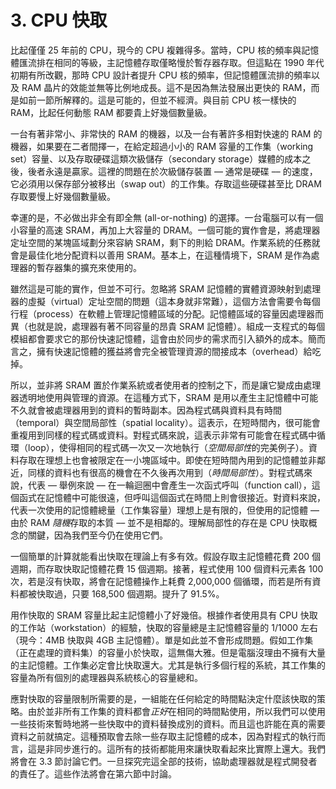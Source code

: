 # 3. CPU 快取

比起僅僅 25 年前的 CPU，現今的 CPU 複雜得多。當時，CPU 核的頻率與記憶體匯流排在相同的等級，主記憶體存取僅略慢於暫存器存取。但這點在 1990 年代初期有所改觀，那時 CPU 設計者提升 CPU 核的頻率，但記憶體匯流排的頻率以及 RAM 晶片的效能並無等比例地成長。這不是因為無法發展出更快的 RAM，而是如前一節所解釋的。這是可能的，但並不經濟。與目前 CPU 核一樣快的 RAM，比起任何動態 RAM 都要貴上好幾個數量級。

一台有著非常小、非常快的 RAM 的機器，以及一台有著許多相對快速的 RAM 的機器，如果要在二者間擇一，在給定超過小小的 RAM 容量的工作集（working set）容量、以及存取硬碟這類次級儲存（secondary storage）媒體的成本之後，後者永遠是贏家。這裡的問題在於次級儲存裝置 –– 通常是硬碟 –– 的速度，它必須用以保存部分被移出（swap out）的工作集。存取這些硬碟甚至比 DRAM 存取要慢上好幾個數量級。

幸運的是，不必做出非全有即全無 (all-or-nothing) 的選擇。一台電腦可以有一個小容量的高速 SRAM，再加上大容量的 DRAM。一個可能的實作會是，將處理器定址空間的某塊區域劃分來容納 SRAM，剩下的則給 DRAM。作業系統的任務就會是最佳化地分配資料以善用 SRAM。基本上，在這種情境下，SRAM 是作為處理器的暫存器集的擴充來使用的。

雖然這是可能的實作，但並不可行。忽略將 SRAM 記憶體的實體資源映射到處理器的虛擬（virtual）定址空間的問題（這本身就非常難），這個方法會需要令每個行程（process）在軟體上管理記憶體區域的分配。記憶體區域的容量因處理器而異（也就是說，處理器有著不同容量的昂貴 SRAM 記憶體）。組成一支程式的每個模組都會要求它的那份快速記憶體，這會由於同步的需求而引入額外的成本。簡而言之，擁有快速記憶體的獲益將會完全被管理資源的間接成本（overhead）給吃掉。

所以，並非將 SRAM 置於作業系統或者使用者的控制之下，而是讓它變成由處理器透明地使用與管理的資源。在這種方式下，SRAM 是用以產生主記憶體中可能不久就會被處理器用到的資料的暫時副本。因為程式碼與資料具有時間（temporal）與空間局部性（spatial locality）。這表示，在短時間內，很可能會重複用到同樣的程式碼或資料。對程式碼來說，這表示非常有可能會在程式碼中循環（loop），使得相同的程式碼一次又一次地執行（*空間局部性*的完美例子）。資料存取在理想上也會被限定在一小塊區域中。即使在短時間內用到的記憶體並非鄰近，同樣的資料也有很高的機會在不久後再次用到（*時間局部性*）。對程式碼來說，代表 –– 舉例來說 –– 在一輪迴圈中會產生一次函式呼叫（function call），這個函式在記憶體中可能很遠，但呼叫這個函式在時間上則會很接近。對資料來說，代表一次使用的記憶體總量（工作集容量）理想上是有限的，但使用的記憶體 –– 由於 RAM *隨機*存取的本質 –– 並不是相鄰的。理解局部性的存在是 CPU 快取概念的關鍵，因為我們至今仍在使用它們。

一個簡單的計算就能看出快取在理論上有多有效。假設存取主記憶體花費 200 個週期，而存取快取記憶體花費 15 個週期。接著，程式使用 100 個資料元素各 100 次，若是沒有快取，將會在記憶體操作上耗費 2,000,000 個循環，而若是所有資料都被快取過，只要 168,500 個週期。提升了 91.5%。

用作快取的 SRAM 容量比起主記憶體小了好幾倍。根據作者使用具有 CPU 快取的工作站（workstation）的經驗，快取的容量總是主記憶體容量的 1/1000 左右（現今：4MB 快取與 4GB 主記憶體）。單是如此並不會形成問題。假如工作集（正在處理的資料集）的容量小於快取，這無傷大雅。但是電腦沒理由不擁有大量的主記憶體。工作集必定會比快取還大。尤其是執行多個行程的系統，其工作集的容量為所有個別的處理器與系統核心的容量總和。

應對快取的容量限制所需要的是，一組能在任何給定的時間點決定什麼該快取的策略。由於並非所有工作集的資料都會*正好*在相同的時間點使用，所以我們可以使用一些技術來暫時地將一些快取中的資料替換成別的資料。而且這也許能在真的需要資料之前就搞定。這種預取會去除一些存取主記憶體的成本，因為對程式的執行而言，這是非同步進行的。這所有的技術都能用來讓快取看起來比實際上還大。我們將會在 3.3 節討論它們。一旦探究完這全部的技術，協助處理器就是程式開發者的責任了。這些作法將會在第六節中討論。

